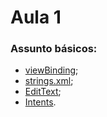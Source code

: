 # Aula 1
### Assunto básicos: 
- [viewBinding](https://developer.android.com/topic/libraries/view-binding);
- [strings.xml](https://medium.com/android-dev-br/android-string-xml-detalhes-que-não-podemos-esquecer-2c4fb57f9bd);
- [EditText](https://developer.android.com/reference/android/widget/EditText);
- [Intents](https://www.androidpro.com.br/blog/desenvolvimento-android/intents/).
